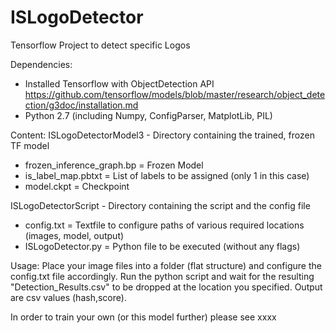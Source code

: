 # ISLogoDetector
Tensorflow Project to detect specific Logos

Dependencies:
- Installed Tensorflow with ObjectDetection API 
https://github.com/tensorflow/models/blob/master/research/object_detection/g3doc/installation.md
- Python 2.7 (including Numpy, ConfigParser, MatplotLib, PIL)


Content:
ISLogoDetectorModel3 - Directory containing the trained, frozen TF model
- frozen_inference_graph.bp = Frozen Model
- is_label_map.pbtxt = List of labels to be assigned (only 1 in this case)
- model.ckpt = Checkpoint

ISLogoDetectorScript - Directory containing the script and the config file
- config.txt = Textfile to configure paths of various required locations (images, model, output)
- ISLogoDetector.py = Python file to be executed (without any flags)


Usage:
Place your image files into a folder (flat structure) and configure the config.txt file accordingly.
Run the python script and wait for the resulting "Detection_Results.csv" to be dropped at the location you specified.
Output are csv values (hash,score).


In order to train your own (or this model further) please see
xxxx

